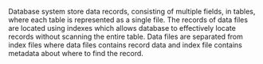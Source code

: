 Database system store data records, consisting of multiple fields, in tables, where each table is represented as a single file. 
The records of data files are located using indexes which allows database to effectively locate records without scanning the entire table. 
Data files are separated from index files where data files contains record data and index file contains metadata about where to find the record.